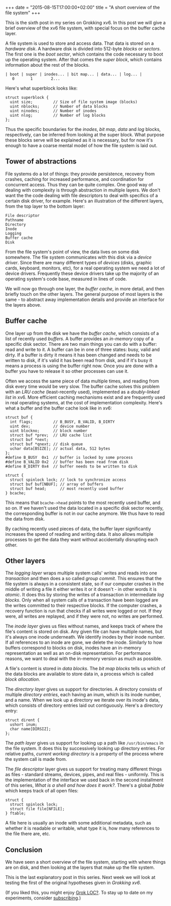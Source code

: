 +++
date = "2015-08-15T17:00:00+02:00"
title = "A short overview of the file system"
+++

This is the sixth post in my series on Grokking xv6. In this post we
will give a brief overview of the xv6 file system, with special focus
on the buffer cache layer.

<!--more-->

A file system is used to store and access data. That data is stored on
a *hardware disk*. A hardware disk is divided into 512-byte *blocks*
or *sectors*. The first one is the *boot sector*, which contains the
code necessary to boot up the operating system. After that comes the
*super block*, which contains information about the rest of the
blocks.

```
| boot | super | inodes... | bit map... | data... | log... |
   0       1        2...
```

Here's what superblock looks like:

```
struct superblock {
  uint size;         // Size of file system image (blocks)
  uint nblocks;      // Number of data blocks
  uint ninodes;      // Number of inodes
  uint nlog;         // Number of log blocks
};
```

Thus the specific boundaries for the *inodes*, *bit map*, *data* and
*log* blocks, respectively, can be inferred from looking at the super
block. What purpose these blocks serve will be explained as it is
necessary, but for now it's enough to have a coarse mental model of
how the file system is laid out.

## Tower of abstractions

File systems do a lot of things: they provide persistence, recovery
from crashes, caching for increased performance, and coordination for
concurrent access. Thus they can be quite complex. One good way of
dealing with complexity is through abstraction in multiple layers. We
don't want the the code dealing with file descriptors to deal with
specifics of a certain disk driver, for example. Here's an
illustration of the different layers, from the top layer to the bottom
layer:

```
File descriptor
Pathname
Directory
Inode
Logging
Buffer cache
Disk
```

From the file system's point of view, the data lives on some disk
somewhere. The file system communicates with this disk via a *device
driver*. Since there are many different types of *devices* (disks,
graphic cards, keyboard, monitors, etc), for a real operating system
we need a lot of device drivers. Frequently these device drivers take
up the majority of an operating system's code base, measured in lines
of code.

We will now go through one layer, the *buffer cache*, in more detail,
and then briefly touch on the other layers. The general purpose of
most layers is the same - to abstract away implementation details and
provide an interface for the layers above.

## Buffer cache

One layer up from the disk we have the *buffer cache*, which consists
of a list of recently used *buffers*. A buffer provides an *in-memory*
copy of a specific disk sector. There are two main things you can do
with a buffer: read and write to it. A buffer can be in one of three
states: busy, valid and dirty. If a buffer is dirty it means it has
been changed and needs to be written to disk, if it's valid it has
been read from disk, and if it's busy it means a process is using the
buffer right now. Once you are done with a buffer you have to release
it so other processes can use it.

Often we access the same piece of data multiple times, and reading
from disk every time would be very slow. The buffer cache solves this
problem with an *LRU cache* (least-recently used), implemented as a
*doubly-linked list* in xv6. More efficient caching mechanisms exist
and are frequently used in real operating systems, at the cost of
implementation complexity. Here's what a buffer and the buffer cache
look like in xv6:

```
struct buf {
  int flags;         // B_BUSY, B_VALID, B_DIRTY
  uint dev;          // device number
  uint blockno;      // block number
  struct buf *prev;  // LRU cache list
  struct buf *next;
  struct buf *qnext; // disk queue
  uchar data[BSIZE]; // actual data, 512 bytes
};
#define B_BUSY  0x1  // buffer is locked by some process
#define B_VALID 0x2  // buffer has been read from disk
#define B_DIRTY 0x4  // buffer needs to be written to disk

struct {
  struct spinlock lock; // lock to synchronize access
  struct buf buf[NBUF]; // array of buffers
  struct buf head;      // most recently used buffer
} bcache;
```

This means that `bcache->head` points to the most recently used
buffer, and so on. If we haven't used the data located in a specific
disk sector recently, the corresponding buffer is not in our cache
anymore. We thus have to read the data from disk.

By caching recently used pieces of data, the buffer layer
significantly increases the speed of reading and writing data. It also
allows multiple processes to get the data they want without
accidentally disrupting each other.

## Other layers

The *logging layer* wraps multiple system calls' writes and reads into
one *transaction* and then does a so called *group commit*. This
ensures that the file system is always in a consistent state, so if
our computer crashes in the middle of writing a file it either writes
it or it doesn't - in other words it is *atomic*. It does this by
storing the writes of a transaction in intermediate *log blocks*. Only
when all system calls of a transaction have been logged are the writes
committed to their respective blocks. If the computer crashes, a
recovery function is run that checks if all writes were logged or
not. If they were, all writes are replayed, and if they were not, no
writes are performed.

The *inode layer* gives us files without names, and keeps track of
where the file's content is stored on disk. Any given file can have
multiple names, but it's always one inode underneath. We identify
inodes by their inode number. If all references to an inode are gone,
we delete the inode. Similarly to how buffers correspond to blocks on
disk, inodes have an in-memory representation as well as an on-disk
representation. For performance reasons, we want to deal with the
in-memory version as much as possible.

A file's content is stored in *data blocks*. The *bit map blocks*
tells us which of the data blocks are available to store data in, a
process which is called *block allocation*.

The *directory layer* gives us support for directories. A directory
consists of multiple *directory entries*, each having an inum, which
is its inode number, and a name. When we look up a directory we
iterate over its inode's data, which consists of directory entries
laid out contiguously. Here's a directory entry:

```
struct dirent {
  ushort inum;
  char name[DIRSIZ];
};
```

The *path layer* gives us support for looking up a path like
`/usr/bin/emacs` in the file system. It does this by successively
looking up directory entries. For relative paths, *current working
directory* is a property of the process where the system call is made
from.

The *file descriptor* layer gives us support for treating many
different things as files - standard streams, devices, pipes, and real
files - uniformly. This is the implementation of the interface we used
back in the second installment of this series, *What is a shell and
how does it work?*. There's a global *ftable* which keeps track of all
open files:

```
struct {
  struct spinlock lock;
  struct file file[NFILE];
} ftable;
```

A file here is usually an inode with some additional metadata, such as
whether it is readable or writable, what type it is, how many
references to the file there are, etc.

## Conclusion

We have seen a short overview of the file system, starting with where
things are on disk, and then looking at the layers that make up the
file system.

This is the last explanatory post in this series. Next week we will
look at testing the first of the original hypotheses given in
*Grokking xv6*.

(If you liked this, you might enjoy
[Grok LOC?](http://experiments.oskarth.com/unix06/). To stay up to
date on my experiments, consider [subscribing](http://eepurl.com/bvtdfj).)
